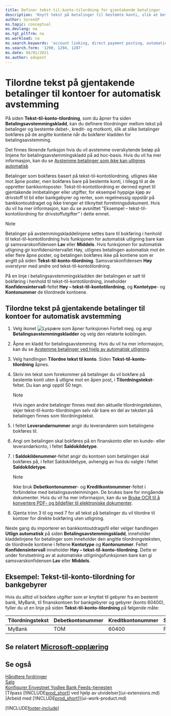 ```yaml
---
title: Definer tekst-til-konto-tilordning for gjentakende betalinger
description: 'Knytt tekst på betalinger til bestemte konti, slik at betalinger bokføres på kontiene når du bokfører betalingsavstemmingskladden.'
author: SorenGP
ms.topic: conceptual
ms.devlang: na
ms.tgt_pltfrm: na
ms.workload: na
ms.search.keywords: 'account linking, direct payment posting, automatic payment processing, reconcile payment, recurring expense, recurring cash receipt'
ms.search.form: '1290, 1294, 1287'
ms.date: 04/01/2021
ms.author: edupont
---
```

# <a name="map-text-on-recurring-payments-to-accounts-for-automatic-reconciliation"></a><a name="map-text-on-recurring-payments-to-accounts-for-automatic-reconciliation"></a><a name="map-text-on-recurring-payments-to-accounts-for-automatic-reconciliation"></a>Tilordne tekst på gjentakende betalinger til kontoer for automatisk avstemming

På siden **Tekst-til-konto-tilordning**, som du åpner fra siden **Betalingsavstemmingskladd**, kan du definere tilordninger mellom tekst på betalinger og bestemte debet-, kredit- og motkonti, slik at slike betalinger bokføres på de angitte kontiene når du bokfører kladden for betalingsavstemming.

Det finnes liknende funksjon hvis du vil avstemme overskytende beløp på linjene for betalingsavstemmingskladd på ad hoc-basis. Hvis du vil ha mer informasjon, kan du se [Avstemme betalinger som ikke kan utlignes automatisk](receivables-how-reconcile-payments-cannot-apply-auto.md)

Betalinger som bokføres basert på tekst-til-kontotilordning, utlignes ikke mot åpne poster, men bokføres bare på bestemte konti, i tillegg til at de oppretter bankkontoposter. Tekst-til-kontotilordning er dermed egnet til gjentakende innbetalinger eller utgifter, for eksempel hyppige kjøp av drivstoff til bil eller bankgebyrer og renter, som regelmessig oppstår på bankkontoutdraget og ikke trenger et tilknyttet forretningsdokument. Hvis du vil ha mer informasjon, kan du se avsnittet "Eksempel – tekst-til-kontotilordning for drivstoffutgifter" i dette emnet.

> [!NOTE]  
>   Betalinger på avstemmingskladdelinjene settes bare til bokføring i henhold til tekst-til-kontotilordning hvis funksjonen for automatisk utligning bare kan gi samsvarskonfidensen **Lav** eller **Middels**. Hvis funksjonen for automatisk utligning gir konfidensintervallet Høy, utlignes betalingen automatisk mot én eller flere åpne poster, og betalingen bokføres ikke på kontiene som er angitt på siden **Tekst-til-konto-tilordning**. Samsvarskonfidensen **Høy** overstyrer med andre ord tekst-til-kontotilordning.

På en linje i betalingsavstemmingskladden der betalingen er satt til bokføring i henhold til tekst-til-kontotilordning, inneholder **Konfidensintervall**-feltet **Høy – tekst-til-kontotilordning**, og **Kontotype**- og **Kontonummer** de tilordnede kontoene.

## <a name="to-map-text-on-recurring-payments-to-accounts-for-automatic-reconciliation"></a><a name="to-map-text-on-recurring-payments-to-accounts-for-automatic-reconciliation"></a><a name="to-map-text-on-recurring-payments-to-accounts-for-automatic-reconciliation"></a>Tilordne tekst på gjentakende betalinger til kontoer for automatisk avstemming

1. Velg ikonet ![Lyspære som åpner funksjonen Fortell meg.](media/ui-search/search_small.png "Fortell hva du vil gjøre") og angi **Betalingsavstemmingskladder** og velg den relaterte koblingen.
2. Åpne en kladd for betalingsavstemming. Hvis du vil ha mer informasjon, kan du se [Avstemme betalinger ved hjelp av automatisk utligning](receivables-how-reconcile-payments-auto-application.md).
3. Velg handlingen **Tilordne tekst til konto**. Siden **Tekst-til-konto-tilordning** åpnes.
4. Skriv inn tekst som forekommer på betalinger du vil bokføre på bestemte konti uten å utligne mot en åpen post, i **Tilordningstekst**-feltet. Du kan angi opptil 50 tegn.

    > [!NOTE]  
    >   Hvis ingen andre betalinger finnes med den aktuelle tilordningsteksten, skjer tekst-til-konto-tilordningen selv når bare en del av teksten på betalingen finnes som tilordningstekst.
5. I feltet **Leverandørnummer** angir du leverandøren som betalingene bokføres til.
6. Angi om betalingen skal bokføres på en finanskonto eller en kunde- eller leverandørkonto, i feltet **Saldokildetype**.
7. I **Saldokildenummer**-feltet angir du kontoen som betalingen skal bokføres på, i feltet Saldokildetype, avhengig av hva du valgte i feltet **Saldokildetype**.

    > [!NOTE]
    > Ikke bruk **Debetkontonummer**- og **Kreditkontonummer**-feltet i forbindelse med betalingsavstemmingen. De brukes bare for inngående dokumenter. Hvis du vil ha mer informasjon, kan du se [Bruke OCR til å konvertere PDF- og bildefiler til elektroniske dokumenter](across-how-use-ocr-pdf-images-files.md).

8. Gjenta trinn 3 til og med 7 for all tekst på betalinger du vil tilordne til kontoer for direkte bokføring uten utligning.

Neste gang du importerer en bankkontoutdragsfil eller velger handlingen **Utlign automatisk** på siden **Betalingsavstemmingskladd**, inneholder kladdelinjene for betalinger som inneholder den angitte tilordningsteksten, de tilordnede kontiene i feltene **Kontotype** og **Kontonummer**. Feltet **Konfidensintervall** inneholder **Høy – tekst-til-konto-tilordning**. Dette er under forutsetning av at automatiske utligningsfunksjonen bare kan gi samsvarskonfidensen **Lav** eller **Middels**.

## <a name="example-text-to-account-mapping-for-bank-fees"></a><a name="example-text-to-account-mapping-for-bank-fees"></a><a name="example-text-to-account-mapping-for-bank-fees"></a>Eksempel: Tekst-til-konto-tilordning for bankgebyrer

Hvis du alltid vil bokføre utgifter som er knyttet til gebyrer fra en bestemt bank, MyBank, til finanskontoen for bankgebyrer og gebyrer (konto 60400), fyller du ut en linje på siden **Tekst-til-konto-tilordning** på følgende måte:

| Tilordningstekst | Debetkontonummer | Kreditkontonummer | Saldokildetype | Saldokildenummer |
| --- | --- | --- | --- | --- |
| MyBank |TOM |60400|Finanskonto |TOM |

## <a name="see-related-microsoft-training"></a><a name="see-related-microsoft-training"></a><a name="see-related-microsoft-training"></a>Se relatert [Microsoft-opplæring](/training/modules/use-journals-dynamics-365-business-central/)

## <a name="see-also"></a><a name="see-also"></a><a name="see-also"></a>Se også

[Håndtere fordringer](receivables-manage-receivables.md)  
[Salg](sales-manage-sales.md)  
[Konfigurer Envestnet Yodlee Bank Feeds-tjenesten](bank-how-setup-bank-statement-service.md)  
[Tilpass [!INCLUDE[prod_short](includes/prod_short.md)] ved hjelp av utvidelser](ui-extensions.md)  
[Arbeid med [!INCLUDE[prod_short](includes/prod_short.md)]](ui-work-product.md)


[!INCLUDE[footer-include](includes/footer-banner.md)]
